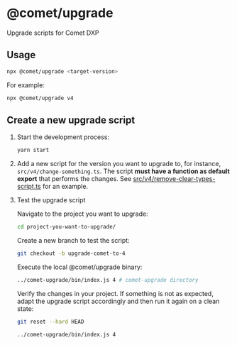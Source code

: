 # @comet/upgrade

Upgrade scripts for Comet DXP

## Usage

```sh
npx @comet/upgrade <target-version>
```

For example:

```sh
npx @comet/upgrade v4
```

## Create a new upgrade script

1. Start the development process:

    ```sh
    yarn start
    ```

2. Add a new script for the version you want to upgrade to, for instance, `src/v4/change-something.ts`.
   The script **must have a function as default export** that performs the changes. See [src/v4/remove-clear-types-script.ts](src/v4/remove-clear-types-script.ts) for an example.

3. Test the upgrade script

    Navigate to the project you want to upgrade:

    ```sh
    cd project-you-want-to-upgrade/
    ```

    Create a new branch to test the script:

    ```sh
    git checkout -b upgrade-comet-to-4
    ```

    Execute the local @comet/upgrade binary:

    ```sh
    ../comet-upgrade/bin/index.js 4 # comet-upgrade directory

    ```

    Verify the changes in your project. If something is not as expected, adapt the upgrade script accordingly and then run it again on a clean state:

    ```sh
    git reset --hard HEAD

    ../comet-upgrade/bin/index.js 4
    ```
